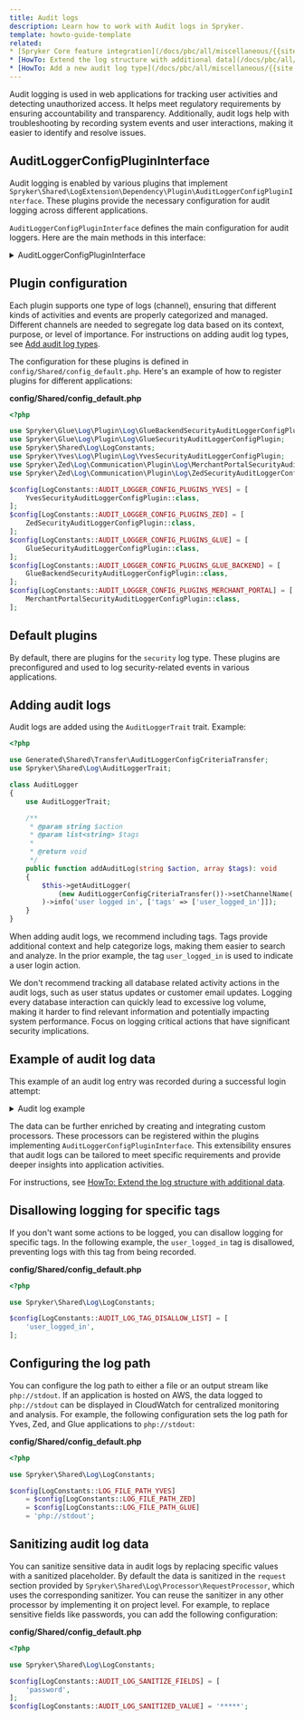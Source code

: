 ```yaml
---
title: Audit logs
description: Learn how to work with Audit logs in Spryker.
template: howto-guide-template
related:
* [Spryker Core feature integration](/docs/pbc/all/miscellaneous/{{site.version}}/install-and-upgrade/install-features/install-the-spryker-core-feature.html).
* [HowTo: Extend the log structure with additional data](/docs/pbc/all/miscellaneous/{{site.version}}/tutorials-and-howtos/how-to-extend-the-log-structure-with-additional-data.html).
* [HowTo: Add a new audit log type](/docs/pbc/all/miscellaneous/{{site.version}}/tutorials-and-howtos/how-to-add-a-new-audit-log-type.md)
---
```


Audit logging is used in web applications for tracking user activities and detecting unauthorized access. It helps meet regulatory requirements by ensuring accountability and transparency. Additionally, audit logs help with troubleshooting by recording system events and user interactions, making it easier to identify and resolve issues.

## AuditLoggerConfigPluginInterface

Audit logging is enabled by various plugins that implement `Spryker\Shared\LogExtension\Dependency\Plugin\AuditLoggerConfigPluginInterface`. These plugins provide the necessary configuration for audit logging across different applications.

`AuditLoggerConfigPluginInterface` defines the main configuration for audit loggers. Here are the main methods in this interface:

<details>
  <summary>AuditLoggerConfigPluginInterface</summary>

```php
<?php

namespace Spryker\Shared\LogExtension\Dependency\Plugin;

use Generated\Shared\Transfer\AuditLoggerConfigCriteriaTransfer;

/**
 * Interface is used to provide configuration for audit logging.
 */
interface AuditLoggerConfigPluginInterface
{
    /**
     * Specification:
     * - Determines if the configuration is applicable based on the given criteria.
     *
     * @api
     *
     * @param \Generated\Shared\Transfer\AuditLoggerConfigCriteriaTransfer $auditLoggerConfigCriteriaTransfer
     *
     * @return bool
     */
    public function isApplicable(AuditLoggerConfigCriteriaTransfer $auditLoggerConfigCriteriaTransfer): bool;

    /**
     * Specification:
     * - Retrieves the name of the logging channel.
     *
     * @api
     *
     * @return string
     */
    public function getChannelName(): string;

    /**
     * Specification:
     * - Retrieves the handlers for the logger.
     *
     * @api
     *
     * @return list<\Spryker\Shared\Log\Dependency\Plugin\LogHandlerPluginInterface>
     */
    public function getHandlers(): array;

    /**
     * Specification:
     * - Retrieves the processors for the logger.
     *
     * @api
     *
     * @return list<\Spryker\Shared\Log\Dependency\Plugin\LogProcessorPluginInterface>
     */
    public function getProcessors(): array;
}
```

</details>

## Plugin configuration

Each plugin supports one type of logs (channel), ensuring that different kinds of activities and events are properly categorized and managed. Different channels are needed to segregate log data based on its context, purpose, or level of importance. For instructions on adding audit log types, see [Add audit log types](/docs/pbc/all/miscellaneous/{{page.version}}/tutorials-and-howtos/how-to-add-a-new-audit-log-type.md).

The configuration for these plugins is defined in `config/Shared/config_default.php`. Here's an example of how to register plugins for different applications:

**config/Shared/config_default.php**

```php
<?php

use Spryker\Glue\Log\Plugin\Log\GlueBackendSecurityAuditLoggerConfigPlugin;
use Spryker\Glue\Log\Plugin\Log\GlueSecurityAuditLoggerConfigPlugin;
use Spryker\Shared\Log\LogConstants;
use Spryker\Yves\Log\Plugin\Log\YvesSecurityAuditLoggerConfigPlugin;
use Spryker\Zed\Log\Communication\Plugin\Log\MerchantPortalSecurityAuditLoggerConfigPlugin;
use Spryker\Zed\Log\Communication\Plugin\Log\ZedSecurityAuditLoggerConfigPlugin;

$config[LogConstants::AUDIT_LOGGER_CONFIG_PLUGINS_YVES] = [
    YvesSecurityAuditLoggerConfigPlugin::class,
];
$config[LogConstants::AUDIT_LOGGER_CONFIG_PLUGINS_ZED] = [
    ZedSecurityAuditLoggerConfigPlugin::class,
];
$config[LogConstants::AUDIT_LOGGER_CONFIG_PLUGINS_GLUE] = [
    GlueSecurityAuditLoggerConfigPlugin::class,
];
$config[LogConstants::AUDIT_LOGGER_CONFIG_PLUGINS_GLUE_BACKEND] = [
    GlueBackendSecurityAuditLoggerConfigPlugin::class,
];
$config[LogConstants::AUDIT_LOGGER_CONFIG_PLUGINS_MERCHANT_PORTAL] = [
    MerchantPortalSecurityAuditLoggerConfigPlugin::class,
];
```

## Default plugins

By default, there are plugins for the `security` log type. These plugins are preconfigured and used to log security-related events in various applications.

## Adding audit logs

Audit logs are added using the `AuditLoggerTrait` trait. Example:

```php
<?php

use Generated\Shared\Transfer\AuditLoggerConfigCriteriaTransfer;
use Spryker\Shared\Log\AuditLoggerTrait;

class AuditLogger
{
    use AuditLoggerTrait;

    /**
     * @param string $action
     * @param list<string> $tags
     *
     * @return void
     */
    public function addAuditLog(string $action, array $tags): void
    {
        $this->getAuditLogger(
            (new AuditLoggerConfigCriteriaTransfer())->setChannelName('security'),
        )->info('user logged in', ['tags' => ['user_logged_in']]);
    }
}
```

When adding audit logs, we recommend including tags. Tags provide additional context and help categorize logs, making them easier to search and analyze. In the prior example, the tag `user_logged_in` is used to indicate a user login action.

We don't recommend tracking all database related activity actions in the audit logs, such as user status updates or customer email updates. Logging every database interaction can quickly lead to excessive log volume, making it harder to find relevant information and potentially impacting system performance. Focus on logging critical actions that have significant security implications.

## Example of audit log data

This example of an audit log entry was recorded during a successful login attempt:


<details>
  <summary>Audit log example</summary>
```json
{
    "@timestamp": "2024-07-16T09:45:12.310532+00:00",
    "@version": 1,
    "host": "b0bc3b05abf2",
    "message": "Successful Login",
    "type": "YVES",
    "channel": "security",
    "level": "INFO",
    "monolog_level": 200,
    "extra": {
        "environment": {
            "application": "YVES",
            "environment": "docker.dev",
            "store": null,
            "codeBucket": "EU",
            "locale": "en_US"
        },
        "server": {
            "url": "http://yves.de.spryker.local/en/login_check",
            "is_https": false,
            "hostname": "yves.de.spryker.local",
            "user_agent": "Mozilla/5.0 (Macintosh; Intel Mac OS X 10_15_7) AppleWebKit/537.36 (KHTML, like Gecko) Chrome/126.0.0.0 Safari/537.36",
            "user_ip": "192.168.000.00",
            "request_method": "POST",
            "referer": "http://yves.de.spryker.local/en/login"
        },
        "request": {
            "requestId": "502835fe",
            "type": "WEB",
            "request_params": {
                "loginForm": {
                    "email": "sonia@spryker.com",
                    "password": "***",
                    "_token": "f4dd629da0074c0b.b3QpFehJ8cMYAlDmDTcqm-se4sxEdz_BvLQXXmzo2iw.Lj1mRYQRifJTYDW2emhI0qNflZkMNQ-U6_xiLCbYjH8NOWAnrC-_hXF3aA"
                },
                "username": "sonia@spryker.com",
                "customer_reference": "DE--21"
            },
            "log_type": "audit_log"
        },
        "context": {
            "tags": ["successful_login"]
        }
    }
}
```

</details>

The data can be further enriched by creating and integrating custom processors. These processors can be registered within the plugins implementing `AuditLoggerConfigPluginInterface`. This extensibility ensures that audit logs can be tailored to meet specific requirements and provide deeper insights into application activities.

For instructions, see [HowTo: Extend the log structure with additional data](/docs/pbc/all/miscellaneous/{{page.version}}/tutorials-and-howtos/how-to-extend-the-log-structure-with-additional-data.html).

## Disallowing logging for specific tags

If you don't want some actions to be logged, you can disallow logging for specific tags. In the following example, the `user_logged_in` tag is disallowed, preventing logs with this tag from being recorded.

**config/Shared/config_default.php**

```php
<?php

use Spryker\Shared\Log\LogConstants;

$config[LogConstants::AUDIT_LOG_TAG_DISALLOW_LIST] = [
    'user_logged_in',
];

```


## Configuring the log path

You can configure the log path to either a file or an output stream like `php://stdout`. If an application
is hosted on AWS, the data logged to `php://stdout` can be displayed in CloudWatch for centralized monitoring and analysis.
For example, the following configuration sets the log path for Yves, Zed, and Glue applications to `php://stdout`:

**config/Shared/config_default.php**

```php
<?php

use Spryker\Shared\Log\LogConstants;

$config[LogConstants::LOG_FILE_PATH_YVES]
    = $config[LogConstants::LOG_FILE_PATH_ZED]
    = $config[LogConstants::LOG_FILE_PATH_GLUE]
    = 'php://stdout';
```

## Sanitizing audit log data

You can sanitize sensitive data in audit logs by replacing specific values with a sanitized placeholder. By default the data is sanitized in the `request` section provided by `Spryker\Shared\Log\Processor\RequestProcessor`, which uses the corresponding sanitizer. You can reuse the sanitizer in any other processor by implementing it on project level. For example, to replace sensitive fields like passwords, you can add the following configuration:

**config/Shared/config_default.php**

```php
<?php

use Spryker\Shared\Log\LogConstants;

$config[LogConstants::AUDIT_LOG_SANITIZE_FIELDS] = [
    'password',
];
$config[LogConstants::AUDIT_LOG_SANITIZED_VALUE] = '*****';
```
